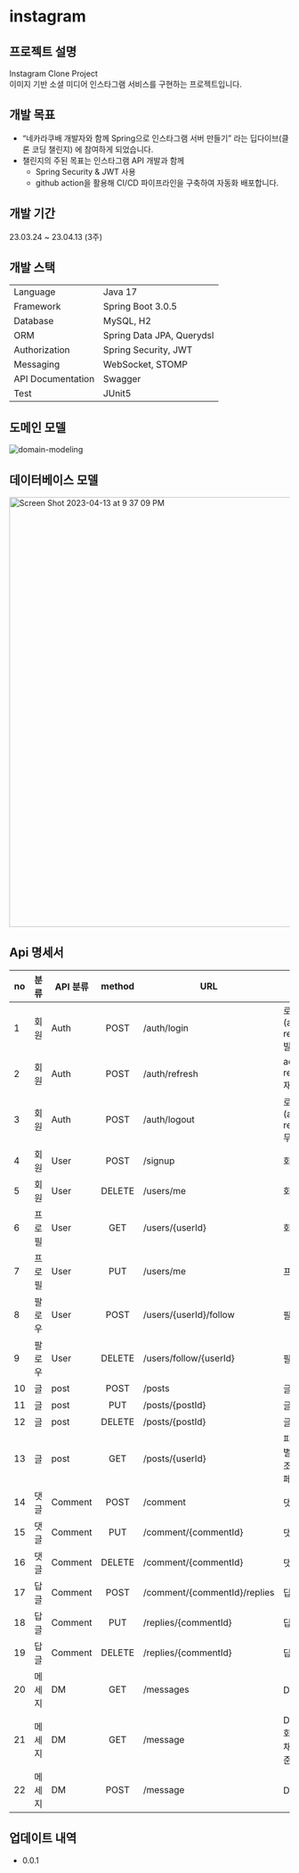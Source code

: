 # instagram
## 프로젝트 설명
Instagram Clone Project  
이미지 기반 소셜 미디어 인스타그램 서비스를 구현하는 프로젝트입니다.

## 개발 목표
+ “네카라쿠배 개발자와 함께 Spring으로 인스타그램 서버 만들기” 라는 딥다이브(클론 코딩 챌린지) 에 참여하게 되었습니다.
+ 챌린지의 주된 목표는 인스타그램 API 개발과 함께 
  + Spring Security & JWT 사용
  + github action을 활용해 CI/CD 파이프라인을 구축하여 자동화 배포합니다.

## 개발 기간
23.03.24 ~ 23.04.13 (3주)

## 개발 스택
|                     |                           |
|:--------------------|:--------------------------|
| Language            | Java 17                   |
| Framework           | Spring Boot 3.0.5         |
| Database            | MySQL, H2                 |
| ORM                 | Spring Data JPA, Querydsl |
| Authorization       | Spring Security, JWT      |
| Messaging           | WebSocket, STOMP          |
| API Documentation   | Swagger                   |
| Test                | JUnit5                    |


## 도메인 모델
![domain-modeling](https://user-images.githubusercontent.com/79685920/231748200-7e791443-dd35-4153-8a3c-11811b0b5f66.png)

## 데이터베이스 모델
<img width="771" alt="Screen Shot 2023-04-13 at 9 37 09 PM" src="https://user-images.githubusercontent.com/79685920/231760531-9225a924-ba88-4795-a6c1-a589b6ffa32a.png">

## Api 명세서
| no  | 분류    | API 분류  |  method   |URL| description                              |
|-----|-------|---------|:---------:|---|------------------------------------------|
| 1   | 회원    | Auth    |   POST    |/auth/login| 로그인 (access_token, refresh_token 발급)|
|2 |회원 |Auth   |   POST    |/auth/refresh               |access_token, refresh_token 재발급       |
|3 |회원 |Auth   |   POST    |/auth/logout                |로그아웃 (access_token, refresh_token 무효화)|
|4 |회원 |User   |   POST    |/signup                     |회원 가입                                 |
|5 |회원 |User   |  DELETE   |/users/me                   |회원 탈퇴                                 |
|6 |프로필|User   |    GET    |/users/{userId}             |회원 프로필 조회                             |
|7 |프로필|User   |    PUT    |/users/me                   |프로필 수정                                |
|8 |팔로우|User   |   POST    |/users/{userId}/follow      |팔로우                                   |
|9 |팔로우|User   |  DELETE   |/users/follow/{userId}      |팔로우 취소                                |
|10|글  |post   |   POST    |/posts                      |글 생성                                  |
|11|글  |post   |    PUT    |/posts/{postId}             |글 수정                                  |
|12|글  |post   |  DELETE   |/posts/{postId}             |글 삭제                                  |
|13|글  |post   |    GET    |/posts/{userId}             |피드 조회 - 회원 별 글 전체 목록 조회한다. (커서 페이지네이션)|
|14|댓글 |Comment|   POST    |/comment                    |댓글 생성                                 |
|15|댓글 |Comment|    PUT    |/comment/{commentId}        |댓글 수정                                 |
|16|댓글 |Comment|  DELETE   |/comment/{commentId}        |댓글 삭제                                 |
|17|답글 |Comment|   POST    |/comment/{commentId}/replies|답글 생성                                 |
|18|답글 |Comment|    PUT    |/replies/{commentId}        |답글 수정                                 |
|19|답글 |Comment|  DELETE   |/replies/{commentId}        |답글 삭제                                 |
|20|메세지|DM     |    GET    |/messages                   |DM 목록 조회                              |
|21|메세지|DM     |    GET    |/message                    |DM 상세 내역 조회 - 각 개인별 채팅 내용을 보여준다.      |
|22|메세지|DM     |   POST    |/message                    |DM 전송                                 |

## 업데이트 내역
+ 0.0.1